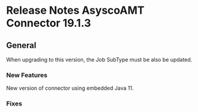 # Release Notes AsyscoAMT Connector 19.1.3

## General

When upgrading to this version, the Job SubType must be also be updated.

### New Features

New version of connector using embedded Java 11.

### Fixes



